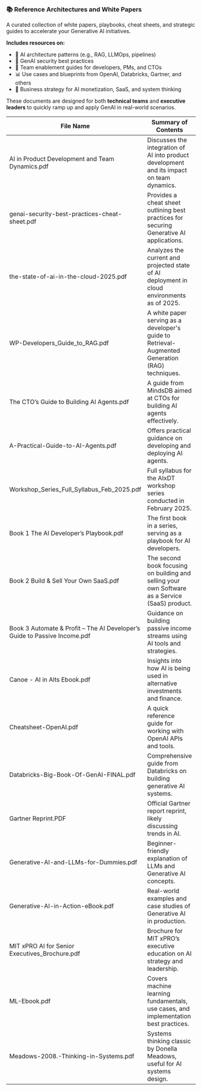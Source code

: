 ### 📚 Reference Architectures and White Papers

A curated collection of white papers, playbooks, cheat sheets, and strategic guides to accelerate your Generative AI initiatives.


**Includes resources on:**

- 🧠 AI architecture patterns (e.g., RAG, LLMOps, pipelines)
- 🔐 GenAI security best practices
- 👥 Team enablement guides for developers, PMs, and CTOs
- 📊 Use cases and blueprints from OpenAI, Databricks, Gartner, and others
- 💼 Business strategy for AI monetization, SaaS, and system thinking

These documents are designed for both **technical teams** and **executive leaders** to quickly ramp up and apply GenAI in real-world scenarios.




| File Name | Summary of Contents | Link |
|-----------|----------------------|------|
| AI in Product Development and Team Dynamics.pdf | Discusses the integration of AI into product development and its impact on team dynamics. | [Link](https://github.com/stanchat/AIEngagementAcceleratorKit/blob/main/Reference%20Architectures%20and%20White%20Papers/02-27  AI in Product Development and Team Dynamics (1).pdf) |
| genai-security-best-practices-cheat-sheet.pdf | Provides a cheat sheet outlining best practices for securing Generative AI applications. | [Link](https://github.com/stanchat/AIEngagementAcceleratorKit/blob/main/Reference%20Architectures%20and%20White%20Papers/1727903814-genai-security-best-practices-cheat-sheet.pdf) |
| the-state-of-ai-in-the-cloud-2025.pdf | Analyzes the current and projected state of AI deployment in cloud environments as of 2025. | [Link](https://github.com/stanchat/AIEngagementAcceleratorKit/blob/main/Reference%20Architectures%20and%20White%20Papers/1738853439-the-state-of-ai-in-the-cloud-2025.pdf) |
| WP-Developers_Guide_to_RAG.pdf | A white paper serving as a developer's guide to Retrieval-Augmented Generation (RAG) techniques. | [Link](https://github.com/stanchat/AIEngagementAcceleratorKit/blob/main/Reference%20Architectures%20and%20White%20Papers/20250221-WP-Developers_Guide_to_RAG.pdf) |
| The CTO’s Guide to Building AI Agents.pdf | A guide from MindsDB aimed at CTOs for building AI agents effectively. | [Link](https://github.com/stanchat/AIEngagementAcceleratorKit/blob/main/Reference%20Architectures%20and%20White%20Papers/66b66b2aac1b2ef25a6bf9b0_MindsDB%20-%20The%20CTO’s%20Guide%20to%20Building%20AI%20Agents.pdf) |
| A-Practical-Guide-to-AI-Agents.pdf | Offers practical guidance on developing and deploying AI agents. | [Link](https://github.com/stanchat/AIEngagementAcceleratorKit/blob/main/Reference%20Architectures%20and%20White%20Papers/A-Practical-Guide-to-AI-Agents.pdf) |
| Workshop_Series_Full_Syllabus_Feb_2025.pdf | Full syllabus for the AIxDT workshop series conducted in February 2025. | [Link](https://github.com/stanchat/AIEngagementAcceleratorKit/blob/main/Reference%20Architectures%20and%20White%20Papers/AIxDT_Workshop_Series_Full_Syllabus_Feb_2025.pdf) |
| Book 1  The AI Developer’s Playbook.pdf | The first book in a series, serving as a playbook for AI developers. | [Link](https://github.com/stanchat/AIEngagementAcceleratorKit/blob/main/Reference%20Architectures%20and%20White%20Papers/Book%201_%20The%20AI%20Developer’s%20Playbook.pdf) |
| Book 2 Build & Sell Your Own SaaS.pdf | The second book focusing on building and selling your own Software as a Service (SaaS) product. | [Link](https://github.com/stanchat/AIEngagementAcceleratorKit/blob/main/Reference%20Architectures%20and%20White%20Papers/Book%202_%20Build%20&%20Sell%20Your%20Own%20SaaS.pdf) |
| Book 3 Automate & Profit – The AI Developer’s Guide to Passive Income.pdf | Guidance on building passive income streams using AI tools and strategies. | [Link](https://github.com/stanchat/AIEngagementAcceleratorKit/blob/main/Reference%20Architectures%20and%20White%20Papers/Book%203_%20Automate%20&%20Profit%20–%20The%20AI%20Developer’s%20Guide%20to%20Passive%20Income.pdf) |
| Canoe - AI in Alts Ebook.pdf | Insights into how AI is being used in alternative investments and finance. | [Link](https://github.com/stanchat/AIEngagementAcceleratorKit/blob/main/Reference%20Architectures%20and%20White%20Papers/Canoe%20-%20AI%20in%20Alts%20Ebook.pdf) |
| Cheatsheet-OpenAI.pdf | A quick reference guide for working with OpenAI APIs and tools. | [Link](https://github.com/stanchat/AIEngagementAcceleratorKit/blob/main/Reference%20Architectures%20and%20White%20Papers/Cheatsheet-OpenAI.pdf) |
| Databricks-Big-Book-Of-GenAI-FINAL.pdf | Comprehensive guide from Databricks on building generative AI systems. | [Link](https://github.com/stanchat/AIEngagementAcceleratorKit/blob/main/Reference%20Architectures%20and%20White%20Papers/Databricks-Big-Book-Of-GenAI-FINAL.pdf) |
| Gartner Reprint.PDF | Official Gartner report reprint, likely discussing trends in AI. | [Link](https://github.com/stanchat/AIEngagementAcceleratorKit/blob/main/Reference%20Architectures%20and%20White%20Papers/Gartner%20Reprint.PDF) |
| Generative-AI-and-LLMs-for-Dummies.pdf | Beginner-friendly explanation of LLMs and Generative AI concepts. | [Link](https://github.com/stanchat/AIEngagementAcceleratorKit/blob/main/Reference%20Architectures%20and%20White%20Papers/Generative-AI-and-LLMs-for-Dummies.pdf) |
| Generative-AI-in-Action-eBook.pdf | Real-world examples and case studies of Generative AI in production. | [Link](https://github.com/stanchat/AIEngagementAcceleratorKit/blob/main/Reference%20Architectures%20and%20White%20Papers/Generative-AI-in-Action-eBook.pdf) |
| MIT xPRO AI for Senior Executives_Brochure.pdf | Brochure for MIT xPRO’s executive education on AI strategy and leadership. | [Link](https://github.com/stanchat/AIEngagementAcceleratorKit/blob/main/Reference%20Architectures%20and%20White%20Papers/MIT%20xPRO%20AI%20for%20Senior%20Executives_Brochure.pdf) |
| ML-Ebook.pdf | Covers machine learning fundamentals, use cases, and implementation best practices. | [Link](https://github.com/stanchat/AIEngagementAcceleratorKit/blob/main/Reference%20Architectures%20and%20White%20Papers/ML-Ebook.pdf) |
| Meadows-2008.-Thinking-in-Systems.pdf | Systems thinking classic by Donella Meadows, useful for AI systems design. | [Link](https://github.com/stanchat/AIEngagementAcceleratorKit/blob/main/Reference%20Architectures%20and%20White%20Papers/Meadows-2008.-Thinking-in-Systems.pdf) |
